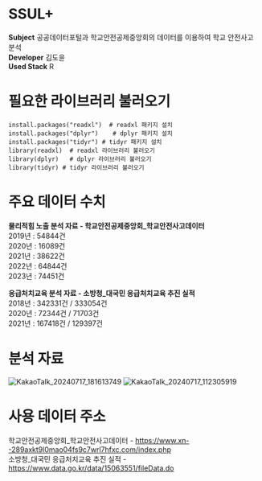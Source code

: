 # SSUL+
**Subject**
공공데이터포털과 학교안전공제중앙회의 데이터를 이용하여 학교 안전사고 분석  
**Developer**
김도윤  
**Used Stack**
R  

# 필요한 라이브러리 불러오기
```
install.packages("readxl")  # readxl 패키지 설치  
install.packages("dplyr")    # dplyr 패키지 설치
install.packages("tidyr") # tidyr 패키지 설치
library(readxl)  # readxl 라이브러리 불러오기  
library(dplyr)   # dplyr 라이브러리 불러오기
library(tidyr) # tidyr 라이브러리 불러오기 
```

# 주요 데이터 수치  
**물리적힘 노출 분석 자료 - 학교안전공제중앙회_학교안전사고데이터**  
2019년 : 54844건  
2020년 : 16089건  
2021년 : 38622건  
2022년 : 64844건  
2023년 : 74451건  
  
**응급처치교육 분석 자료 - 소방청_대국민 응급처치교육 추진 실적**  
2018년 : 342331건 / 333054건  
2020년 : 72344건 / 71703건  
2021년 : 167418건 / 129397건  

# 분석 자료
![KakaoTalk_20240717_181613749](https://github.com/user-attachments/assets/0945008f-43eb-4e15-821b-60fdd279df2c)
![KakaoTalk_20240717_112305919](https://github.com/user-attachments/assets/f9030c0f-0cc0-42e7-96af-5df85b6e7991)  

# 사용 데이터 주소
학교안전공제중앙회_학교안전사고데이터 - https://www.xn--289axkt9l0mao04fs9c7wrl7hfxc.com/index.php    
소방청_대국민 응급처치교육 추진 실적 - https://www.data.go.kr/data/15063551/fileData.do  

